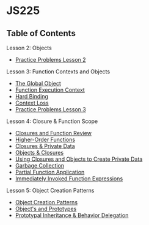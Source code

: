 # JS225

## Table of Contents

Lesson 2: Objects

- [Practice Problems Lesson 2](/lesson2%20problems/)

Lesson 3: Function Contexts and Objects

- [The Global Object](/notes/the_global_object.md)
- [Function Execution Context](/notes/function_execution_context.md)
- [Hard Binding](/notes/hard_binding.md)
- [Context Loss](/notes/context_loss.md)
- [Practice Problems Lesson 3](/lesson3%20problems/)

Lesson 4: Closure & Function Scope

- [Closures and Function Review](/notes/closures_and_function_scope.md#closure-and-function-review)
- [Higher-Order Functions](/notes/closures_and_function_scope.md#higher-order-functions)
- [Closures & Private Data](/notes/closures_and_function_scope.md#closures-and-private-data)
- [Objects & Closures](/notes/closures_and_function_scope.md#objects-and-closures)
- [Using Closures and Objects to Create Private Data](/notes/closures_and_function_scope.md#using-closures-and-objects-to-create-private-data)
- [Garbage Collection](/notes/garbage_collection.md)
- [Partial Function Application](/notes/partial_function_application.md)
- [Immediately Invoked Function Expressions](/notes/immediately_invoked_function_expressions.md)

Lesson 5: Object Creation Patterns

- [Object Creation Patterns](/notes/object_creation_patterns.md)
- [Object's and Prototypes](/notes/object_and_prototypes.md)
- [Prototypal Inheritance & Behavior Delegation](/notes/prototypal_inheritance_and_behavior_delegation.md)
